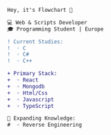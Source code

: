 ```diff
Hey, it's Flowchart 🚀
```

```diff
💻 Web & Scripts Developer  
🎓 Programming Student | Europe  
```

```diff
! Current Studies:
!  ◦ C
!  ◦ C#
!  ◦ C++
```

```diff
+ Primary Stack: 
+  ◦ React 
+  ◦ Mongodb
+  ◦ Html/Css
+  ◦ Javascript 
+  ◦ TypeScript 
```

```diff
📘 Expanding Knowledge:  
#  ◦ Reverse Engineering
```
